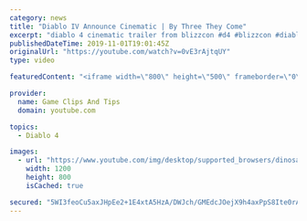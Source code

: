 ```yaml
---
category: news
title: "Diablo IV Announce Cinematic | By Three They Come"
excerpt: "diablo 4 cinematic trailer from blizzcon #d4 #blizzcon #diablo."
publishedDateTime: 2019-11-01T19:01:45Z
originalUrl: "https://youtube.com/watch?v=0vE3rAjtqUY"
type: video

featuredContent: "<iframe width=\"800\" height=\"500\" frameborder=\"0\" src=\"https://www.youtube.com/embed/0vE3rAjtqUY\" allow=\"accelerometer; autoplay; encrypted-media; gyroscope; picture-in-picture\" allowfullscreen></iframe>"

provider:
  name: Game Clips And Tips
  domain: youtube.com

topics:
  - Diablo 4

images:
  - url: "https://www.youtube.com/img/desktop/supported_browsers/dinosaur.png"
    width: 1200
    height: 800
    isCached: true

secured: "5WI3feoCu5axJHpEe2+1E4xtA5HzA/DWJch/GMEdcJOejX9h4axPpS8Ite0rAIlmd55norZI5fpQYeNqZEJ7BZnXtibzd9s2rW1H1GCU/N8LJvV+fUwvLIsiw3cSxGKHZepi/ABhRG3i3CCvfnVpxJX9F1NhZEjY2BZEa2tieKjwcFpR1y2gDOLQtMA20y9ByIaO1awl9sP2ZsZKPslnTIDI0AjBE5xIFalKFmmqrlwdFIsDj87L83qgvjD0/uS1CZs6YgobFL5SqWZTJzmuYFwljJxLaDhuOjCdVTP2qbRr+a5pzntRKE+W+MMoW7YVdlOEvBwiH2OGv8vcMnLQRp3K0ZxjNviuDVDJAN5J3HckjlZWNZoTVCKZvRf9Dp2SHZJHTm8z7BfQRWYTeLEJ4w==;Q79ZUMsuukyYFt4yHzMbbA=="
---
```


